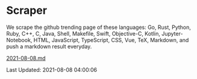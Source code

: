 # Scraper

We scrape the github trending page of these languages: Go, Rust, Python, Ruby, C++, C, Java, Shell, Makefile, Swift, Objective-C, Kotlin, Jupyter-Notebook, HTML, JavaScript, TypeScript, CSS, Vue, TeX, Markdown, and push a markdown result everyday.

[2021-08-08.md](https://github.com/yangwenmai/github-trending-backup/blob/master/2021-08-08.md)

Last Updated: 2021-08-08 04:00:06